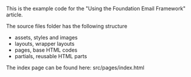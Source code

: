 This is the example code for the "Using the Foundation Email Framework" article.

The source files folder has the following structure

* assets, styles and images
* layouts, wrapper layouts
* pages, base HTML codes
* partials, reusable HTML parts

The index page can be found here: src/pages/index.html
